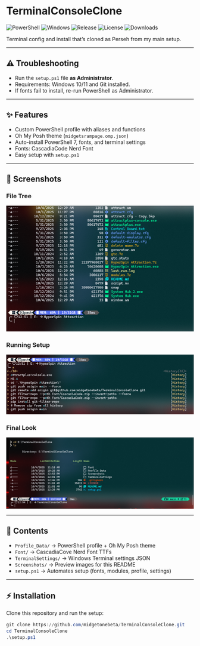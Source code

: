 # TerminalConsoleClone

![PowerShell](https://img.shields.io/badge/PowerShell-7%2B-blue?logo=powershell)
![Windows](https://img.shields.io/badge/Windows-10%2F11-lightgrey?logo=windows)
![Release](https://img.shields.io/github/v/release/midgetonebeta/TerminalConsoleClone?color=green&logo=github)
![License](https://img.shields.io/github/license/midgetonebeta/TerminalConsoleClone)
![Downloads](https://img.shields.io/github/downloads/midgetonebeta/TerminalConsoleClone/total?logo=github)

Terminal config and install that’s cloned as Perseh from my main setup.

---

## ⚠ Troubleshooting

- Run the `setup.ps1` file **as Administrator**.
- Requirements: Windows 10/11 and Git installed.
- If fonts fail to install, re-run PowerShell as Administrator.

---

## ✨ Features

- Custom PowerShell profile with aliases and functions
- Oh My Posh theme (`midgetsrampage.omp.json`)
- Auto-install PowerShell 7, fonts, and terminal settings
- Fonts: CascadiaCode Nerd Font
- Easy setup with `setup.ps1`

---

## 📸 Screenshots

### File Tree

![File Tree](Screenshots/Screenshot.png)

### Running Setup

![Running Setup](Screenshots/Screenshot_1.png)

### Final Look

![Final Look](Screenshots/Screenshot_3.png)

---

## 📂 Contents

- `Profile_Data/` → PowerShell profile + Oh My Posh theme
- `Font/` → CascadiaCove Nerd Font TTFs
- `TerminalSettings/` → Windows Terminal settings JSON
- `Screenshots/` → Preview images for this README
- `setup.ps1` → Automates setup (fonts, modules, profile, settings)

---

## ⚡ Installation

Clone this repository and run the setup:

```powershell
git clone https://github.com/midgetonebeta/TerminalConsoleClone.git
cd TerminalConsoleClone
.\setup.ps1
```
